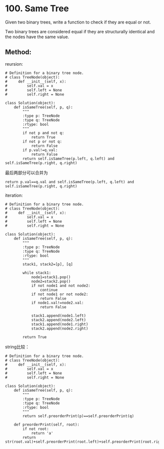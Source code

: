 # 100. Same Tree

Given two binary trees, write a function to check if they are equal or not.

Two binary trees are considered equal if they are structurally identical and the nodes have the same value.

## Method:
reursion:

    # Definition for a binary tree node.
    # class TreeNode(object):
    #     def __init__(self, x):
    #         self.val = x
    #         self.left = None
    #         self.right = None
    
    class Solution(object):
        def isSameTree(self, p, q):
            """
            :type p: TreeNode
            :type q: TreeNode
            :rtype: bool
            """
            if not p and not q:
                return True
            if not p or not q:
                return False
            if p.val!=q.val:
                return False
            return self.isSameTree(p.left, q.left) and self.isSameTree(p.right, q.right)
                    
最后两部分可以合并为

    return p.val==q.val and self.isSameTree(p.left, q.left) and self.isSameTree(p.right, q.right) 
       
iteration:

    # Definition for a binary tree node.
    # class TreeNode(object):
    #     def __init__(self, x):
    #         self.val = x
    #         self.left = None
    #         self.right = None
    
    class Solution(object):
        def isSameTree(self, p, q):
            """
            :type p: TreeNode
            :type q: TreeNode
            :rtype: bool
            """
            stack1, stack2=[p], [q]
            
            while stack1:
                node1=stack1.pop()
                node2=stack2.pop()
                if not node1 and not node2:
                    continue
                if not node1 or not node2:
                    return False
                if node1.val!=node2.val:
                    return False
    
                stack1.append(node1.left)
                stack2.append(node2.left)
                stack1.append(node1.right)
                stack2.append(node2.right)
                
            return True
            
string比较：

    # Definition for a binary tree node.
    # class TreeNode(object):
    #     def __init__(self, x):
    #         self.val = x
    #         self.left = None
    #         self.right = None
    
    class Solution(object):
        def isSameTree(self, p, q):
            """
            :type p: TreeNode
            :type q: TreeNode
            :rtype: bool
            """
            return self.preorderPrint(p)==self.preorderPrint(q)
            
        def preorderPrint(self, root):
            if not root:
                return 'a'
            return str(root.val)+self.preorderPrint(root.left)+self.preorderPrint(root.right)